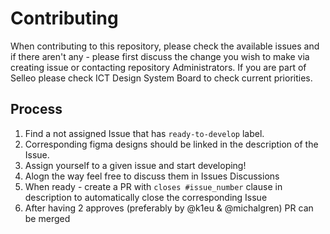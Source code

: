# Contributing

When contributing to this repository, please check the available issues and if there aren't any - please first discuss the change you wish to make via creating issue or contacting repository Administrators. If you are part of Selleo please check ICT Design System Board to check current priorities.

## Process

1. Find a not assigned Issue that has `ready-to-develop` label.
2. Corresponding figma designs should be linked in the description of the Issue.
3. Assign yourself to a given issue and start developing!
4. Alogn the way feel free to discuss them in Issues Discussions
5. When ready - create a PR with `closes #issue_number` clause in description to automatically close the corresponding Issue
6. After having 2 approves (preferably by @k1eu & @michalgren) PR can be merged
